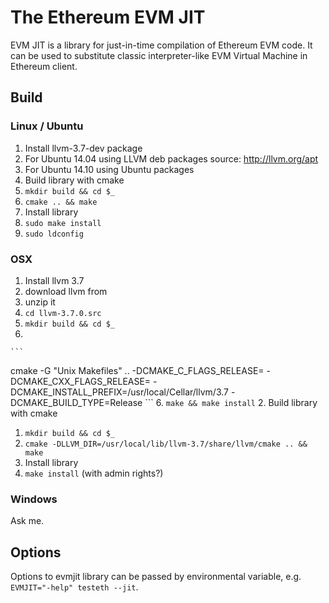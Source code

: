 # The Ethereum EVM JIT

EVM JIT is a library for just-in-time compilation of Ethereum EVM code.
It can be used to substitute classic interpreter-like EVM Virtual Machine in Ethereum client.

## Build

### Linux / Ubuntu

1. Install llvm-3.7-dev package
  1. For Ubuntu 14.04 using LLVM deb packages source: http://llvm.org/apt
  2. For Ubuntu 14.10 using Ubuntu packages
2. Build library with cmake
  1. `mkdir build && cd $_`
  2. `cmake .. && make`
3. Install library
  1. `sudo make install`
  2. `sudo ldconfig`
  
### OSX

1. Install llvm 3.7
  1. download llvm from 
  2. unzip it
  3. `cd llvm-3.7.0.src`
  4. `mkdir build && cd $_`
  5. 
    ```
cmake -G "Unix Makefiles" .. -DCMAKE_C_FLAGS_RELEASE= -DCMAKE_CXX_FLAGS_RELEASE= -DCMAKE_INSTALL_PREFIX=/usr/local/Cellar/llvm/3.7 -DCMAKE_BUILD_TYPE=Release 
    ```
  6. `make && make install`
2. Build library with cmake
  1. `mkdir build && cd $_`
  2. `cmake -DLLVM_DIR=/usr/local/lib/llvm-3.7/share/llvm/cmake .. && make`
3. Install library
  1. `make install` (with admin rights?)
  
### Windows

Ask me.

## Options

Options to evmjit library can be passed by environmental variable, e.g. `EVMJIT="-help" testeth --jit`.
